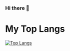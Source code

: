 ### Hi there 👋
# My Top Langs 
[![Top Langs](https://github-readme-stats.vercel.app/api/top-langs/?username=Parsifa1&layout=compact)](https://github.com/Parsifa1/github-readme-stats)
